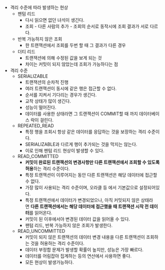 - 격리 수준에 따라 발생하는 현상
	- 팬텀 리드
		- 다시 읽으면 없던 녀석이 생긴다. 
		- 조회 - 다른 사람의 추가 - 조회의 순서로 동작시에 조회 결과가 서로 다르다. 
	- 반복 가능하지 않은 조회
		- 한 트랜잭션에서 조회를 두번 할 때 그 결과가 다른 경우
	- 더티 리드
		- 트랜잭션에 의해 수정된 값을 보게 되는 것
		- 차이는 커밋이 되지 않았는데 조회가 가능하다는 점
- 격리 수준
	- SERIALIZABLE
		- 트랜잭션의 순차적 진행
		- 여러 트랜잭션이 동시에 같은 행은 접근할 수 없다. 
		- 순서를 지켜서 기다리는 경우가 생긴다. 
		- 교착 상태가 많이 생긴다. 
		- 성능이 떨어진다.
		- 데이터를 사용한 상태라면 그 트랜잭션이 COMMIT할 때 까지 데이터베이스 락이 걸린다. 
	- REPEATED_READ
		- 특정 행을 조회시 항상 같은 데이터를 응답하는 것을 보장하는 격리 수준이다.
		- SERIALIZABLE과 다르게 행이 추가되는 것을 막지는 않는다. 
		- 이로 인해 팬텀 리드 현상이 발생할 수 있다.
	- READ_COMMITTED
		- **커밋이 완료된 트랜잭션의 변경사항만 다른 트랜잭션에서 조회할 수 있도록 허용**하는 격리 수준이다. 
		- 특정 트랜잭션이 이루어지는 동안 다른 트랜잭션은 해당 데이터에 접근할 수 없다. 
		- 가장 많이 사용되는 격리 수준이며, 오라클 등 에서 기본값으로 설정되어있다.
		- 특정 트랜잭션에서 데이터가 변경되었으나, 아직 커밋되지 않은 상태라면 **다른 트랜잭션에서는 해당 데이터에 접근했을 때 트랜잭션 시작 전 데이터**를 읽어온다. 
		- 커밋이 된 이후에서야 변경된 데이터 값을 읽어올 수 있다.
		- 팬텀 리드, 반복 가능하지 않은 조회가 발생한다.
	- READ_UNCOMMITTED
		- 커밋이 되지 않은 트랜잭션의 데이터 변경 내용을 다른 트랜잭션이 조회하는 것을 허용하는 격리 수준이다. 
		- 데이터 부정합 문제가 발생할 확률이 높지만, 성능은 가장 빠르다. 
		- 데이터를 어림잡아 집계하는 등의 연산에서 사용하면 좋다.
		- 모든 현상이 발생가능하다. 